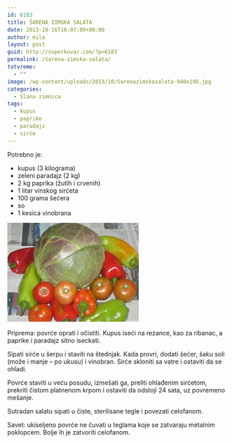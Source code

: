 ```yaml
---
id: 6183
title: ŠARENA ZIMSKA SALATA
date: 2013-10-16T16:07:09+00:00
author: mila
layout: post
guid: http://superkuvar.com/?p=6183
permalink: /šarena-zimska-salata/
totvreme:
  - ""
image: /wp-content/uploads/2013/10/Sarenazimskasalata-940x198.jpg
categories:
  - Slana zimnica
tags:
  - kupus
  - paprike
  - paradajz
  - sirće
---
```

Potrebno je:

  * kupus (3 kilograma)
  * zeleni paradajz (2 kg)
  * 2 kg paprika (žutih i crvenih)
  * 1 litar vinskog sirćeta
  * 100 grama šećera
  * so
  * 1 kesica vinobrana

[<img class="alignnone size-medium wp-image-6206" src="/wp-content/uploads/2013/10/Sarenazimskasalata-300x225.jpg" alt="Sarenazimskasalata" width="300" height="225" />](/wp-content/uploads/2013/10/Sarenazimskasalata.jpg)

Priprema: povrće oprati i očistiti. Kupus iseći na rezance, kao za ribanac, a paprike i paradajz sitno iseckati.

Sipati sirće u šerpu i staviti na štednjak. Kada provri, dodati šećer, šaku soli (može i manje – po ukusu) i vinobran. Sirće skloniti sa vatre i ostaviti da se ohladi.

Povrće staviti u veću posudu, izmešati ga, preliti ohlađenim sirćetom, prekriti čistom platnenom krpom i ostaviti da odstoji 24 sata, uz povremeno mešanje.

Sutradan salatu sipati u čiste, sterilisane tegle i povezati celofanom.

Savet: ukiseljeno povrće ne čuvati u teglama koje se zatvaraju metalnim poklopcem. Bolje ih je zatvoriti celofanom.